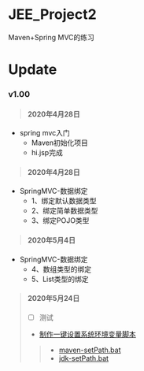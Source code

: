 <!--
 * @Date        : 2020-05-06 09:53:05
 * @LastEditors : anlzou
 * @Github      : https://github.com/anlzou
 * @LastEditTime: 2020-05-24 10:42:09
 * @FilePath    : \j2e-project2\README.md
 * @Describe    : 
--> 
# JEE_Project2
Maven+Spring MVC的练习

# Update
### v1.00
> #### 2020年4月28日
- spring mvc入门
    - Maven初始化项目
    - hi.jsp完成
    
> #### 2020年4月28日
- SpringMVC-数据绑定
    - 1、绑定默认数据类型     
    - 2、绑定简单数据类型     
    - 3、绑定POJO类型
> #### 2020年5月4日
- SpringMVC-数据绑定
    - 4、数组类型的绑定
    - 5、List类型的绑定

> #### 2020年5月24日
> - [ ] 测试
> - [制作一键设置系统环境变量脚本](https://www.jianshu.com/p/7884d64e62f0)
  >>- [maven-setPath.bat](./src/setting/maven-setPath.bat)
  >>- [jdk-setPath.bat](./src/setting/jdk-setPath.bat)